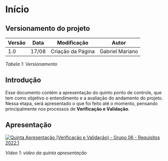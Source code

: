 # Início

## Versionamento do projeto

| Versão | Data  |    Modificação    |             Autor              |
| ------ | ----- | :---------------: | :----------------------------: |
| 1.0    | 17/08 | Criação da Página | Gabriel Mariano                |

_Tabela 1: Versionamento_

## Introdução

Esse documento contém a apresentação do quinto ponto de controle, que tem como objetivo o entendimento e a avaliação do andamento do projeto. Nessa etapa, será apresentado o que foi feito até o momento, pensando principalmente nos processos de **Verificação e Validação**.

## Apresentação
[![Quinta Apresentação (Verificação e Validação) - Grupo 06 - Requisitos 2022.1](https://img.youtube.com/vi/FqB-TlArKEc/0.jpg)](https://www.youtube.com/watch?v=FqB-TlArKEc)

_Vídeo 1: vídeo da quinta apresentação_

